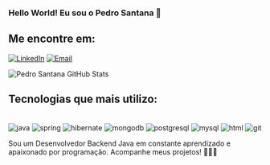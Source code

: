 

### Hello World! Eu sou o Pedro Santana 👋

## Me encontre em:
[![LinkedIn](https://img.shields.io/badge/LinkedIn-0077B5?style=for-the-badge&logo=linkedin&logoColor=white)](linkedin.com/in/pedrohsr-santana)
[![Email](https://img.shields.io/badge/Gmail-D14836?style=for-the-badge&logo=gmail&logoColor=white)](mailto:pedro491689@gmail.com)


![Pedro Santana GitHub Stats](https://github-readme-stats.vercel.app/api?username=pedrosantana15&theme=dark&show_icons=true)

## Tecnologias que mais utilizo: 

<div style="display: inline-block"><br/>
  <img align="center" alt= "java" src="https://img.shields.io/badge/Java-ED8B00?style=for-the-badge&logo=openjdk&logoColor=white">
  <img align="center" alt= "spring" src="https://img.shields.io/badge/Spring-6DB33F?style=for-the-badge&logo=spring&logoColor=white">
  <img align="center" alt= "hibernate" src="https://img.shields.io/badge/Hibernate-59666C?style=for-the-badge&logo=Hibernate&logoColor=white">
  <img align="center" alt= "mongodb" src="https://img.shields.io/badge/MongoDB-4EA94B?style=for-the-badge&logo=mongodb&logoColor=white">
  <img align="center" alt= "postgresql" src="https://img.shields.io/badge/PostgreSQL-316192?style=for-the-badge&logo=postgresql&logoColor=white">
  <img align="center" alt= "mysql" src="https://img.shields.io/badge/MySQL-005C84?style=for-the-badge&logo=mysql&logoColor=white">
  <img align="center" alt= "html" src="https://img.shields.io/badge/HTML5-E34F26?style=for-the-badge&logo=html5&logoColor=white">
  <img align="center" alt= "git" src="https://img.shields.io/badge/GIT-E44C30?style=for-the-badge&logo=git&logoColor=white"><br/>
</div>

Sou um Desenvolvedor Backend Java em constante aprendizado e apaixonado por programação.
Acompanhe meus projetos! 👨🏻‍💻
